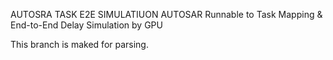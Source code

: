 AUTOSRA TASK E2E SIMULATIUON
AUTOSAR Runnable to Task Mapping & End-to-End Delay Simulation by GPU



This branch is maked for parsing.
